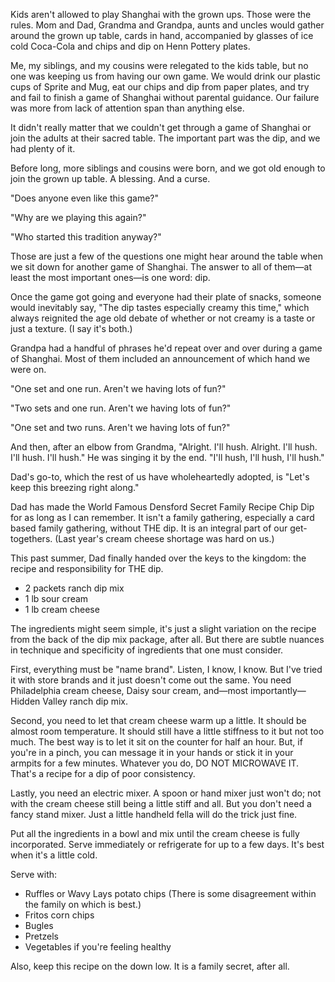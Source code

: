Kids aren't allowed to play Shanghai with the grown ups. Those were the rules. Mom and Dad, Grandma and Grandpa, aunts and uncles would gather around the grown up table, cards in hand, accompanied by glasses of ice cold Coca-Cola and chips and dip on Henn Pottery plates.

Me, my siblings, and my cousins were relegated to the kids table, but no one was keeping us from having our own game. We would drink our plastic cups of Sprite and Mug, eat our chips and dip from paper plates, and try and fail to finish a game of Shanghai without parental guidance. Our failure was more from lack of attention span than anything else.

It didn't really matter that we couldn't get through a game of Shanghai or join the adults at their sacred table. The important part was the dip, and we had plenty of it.

Before long, more siblings and cousins were born, and we got old enough to join the grown up table. A blessing. And a curse.

"Does anyone even like this game?"

"Why are we playing this again?"

"Who started this tradition anyway?"

Those are just a few of the questions one might hear around the table when we sit down for another game of Shanghai. The answer to all of them—at least the most important ones—is one word: dip.

Once the game got going and everyone had their plate of snacks, someone would inevitably say, "The dip tastes especially creamy this time," which always reignited the age old debate of whether or not creamy is a taste or just a texture. (I say it's both.)

Grandpa had a handful of phrases he'd repeat over and over during a game of Shanghai. Most of them included an announcement of which hand we were on.

"One set and one run. Aren't we having lots of fun?"

"Two sets and one run. Aren't we having lots of fun?"

"One set and two runs. Aren't we having lots of fun?"

And then, after an elbow from Grandma, "Alright. I'll hush. Alright. I'll hush. I'll hush. I'll hush." He was singing it by the end. "I'll hush, I'll hush, I'll hush."

Dad's go-to, which the rest of us have wholeheartedly adopted, is "Let's keep this breezing right along."

Dad has made the World Famous Densford Secret Family Recipe Chip Dip for as long as I can remember. It isn't a family gathering, especially a card based family gathering, without THE dip. It is an integral part of our get-togethers. (Last year's cream cheese shortage was hard on us.)

This past summer, Dad finally handed over the keys to the kingdom: the recipe and responsibility for THE dip.

- 2 packets ranch dip mix  
- 1 lb sour cream  
- 1 lb cream cheese  

The ingredients might seem simple, it's just a slight variation on the recipe from the back of the dip mix package, after all. But there are subtle nuances in technique and specificity of ingredients that one must consider.

First, everything must be "name brand". Listen, I know, I know. But I've tried it with store brands and it just doesn't come out the same. You need Philadelphia cream cheese, Daisy sour cream, and—most importantly—Hidden Valley ranch dip mix.

Second, you need to let that cream cheese warm up a little. It should be almost room temperature. It should still have a little stiffness to it but not too much. The best way is to let it sit on the counter for half an hour. But, if you're in a pinch, you can message it in your hands or stick it in your armpits for a few minutes. Whatever you do, DO NOT MICROWAVE IT. That's a recipe for a dip of poor consistency.

Lastly, you need an electric mixer. A spoon or hand mixer just won't do; not with the cream cheese still being a little stiff and all. But you don't need a fancy stand mixer. Just a little handheld fella will do the trick just fine.

Put all the ingredients in a bowl and mix until the cream cheese is fully incorporated. Serve immediately or refrigerate for up to a few days. It's best when it's a little cold.

Serve with:

- Ruffles or Wavy Lays potato chips (There is some disagreement within the family on which is best.)  
- Fritos corn chips  
- Bugles  
- Pretzels  
- Vegetables if you're feeling healthy  

Also, keep this recipe on the down low. It is a family secret, after all.
